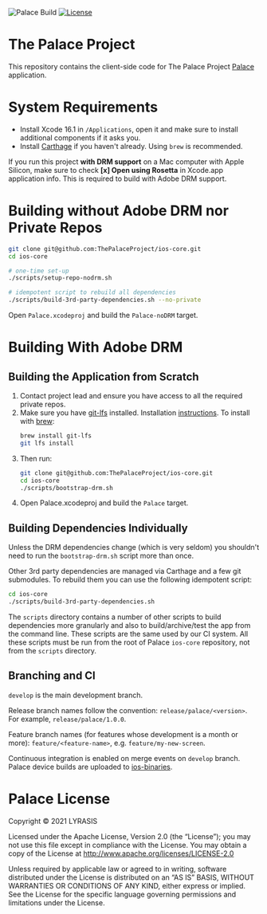 ![Palace Build](https://github.com/ThePalaceProject/ios-core/actions/workflows/upload-on-merge.yml/badge.svg) [![License](https://img.shields.io/badge/License-Apache%202.0-blue.svg)](https://opensource.org/licenses/Apache-2.0)

# The Palace Project

This repository contains the client-side code for The Palace Project [Palace](https://thepalaceproject.org) application.

# System Requirements

- Install Xcode 16.1 in `/Applications`, open it and make sure to install additional components if it asks you.
- Install [Carthage](https://github.com/Carthage/Carthage) if you haven't already. Using `brew` is recommended.

If you run this project **with DRM support** on a Mac computer with Apple Silicon, make sure to check **[x]&nbsp;Open&nbsp;using&nbsp;Rosetta** in Xcode.app application info. This is required to build with Adobe DRM support. 

# Building without Adobe DRM nor Private Repos

```bash
git clone git@github.com:ThePalaceProject/ios-core.git
cd ios-core

# one-time set-up
./scripts/setup-repo-nodrm.sh

# idempotent script to rebuild all dependencies
./scripts/build-3rd-party-dependencies.sh --no-private
```
Open `Palace.xcodeproj` and build the `Palace-noDRM` target.

# Building With Adobe DRM

## Building the Application from Scratch

01. Contact project lead and ensure you have access to all the required private repos.
02. Make sure you have [git-lfs](https://git-lfs.com/) installed. Installation [instructions](https://github.com/git-lfs/git-lfs#installing). To install with [brew](https://brew.sh/):
     ```bash
     brew install git-lfs
     git lfs install
     ```
03. Then run:
    ```bash
    git clone git@github.com:ThePalaceProject/ios-core.git
    cd ios-core
    ./scripts/bootstrap-drm.sh
    ```
04. Open Palace.xcodeproj and build the `Palace` target.

## Building Dependencies Individually

Unless the DRM dependencies change (which is very seldom) you shouldn't need to run the `bootstrap-drm.sh` script more than once.

Other 3rd party dependencies are managed via Carthage and a few git submodules. To rebuild them you can use the following idempotent script:
```bash
cd ios-core
./scripts/build-3rd-party-dependencies.sh
```
The `scripts` directory contains a number of other scripts to build dependencies more granularly and also to build/archive/test the app from the command line. These scripts are the same used by our CI system. All these scripts must be run from the root of Palace `ios-core` repository, not from the `scripts` directory.

## Branching and CI

`develop` is the main development branch.

Release branch names follow the convention: `release/palace/<version>`. For example, `release/palace/1.0.0`.

Feature branch names (for features whose development is a month or more): `feature/<feature-name>`, e.g. `feature/my-new-screen`.

Continuous integration is enabled on merge events on `develop` branch. Palace device builds are uploaded to [ios-binaries](https://github.com/ThePalaceProject/ios-binaries).

# Palace License

Copyright © 2021 LYRASIS

Licensed under the Apache License, Version 2.0 (the “License”); you may not use this file except in compliance with the License. You may obtain a copy of the License at http://www.apache.org/licenses/LICENSE-2.0

Unless required by applicable law or agreed to in writing, software distributed under the License is distributed on an “AS IS” BASIS,
WITHOUT WARRANTIES OR CONDITIONS OF ANY KIND, either express or implied. See the License for the specific language governing permissions and limitations under the License.
